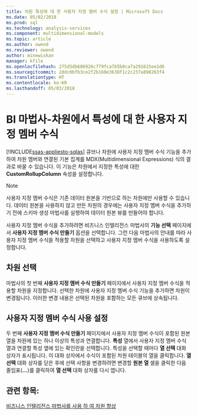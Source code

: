 ```yaml
---
title: 차원 특성에 대 한 사용자 지정 멤버 수식 설정 | Microsoft Docs
ms.date: 05/02/2018
ms.prod: sql
ms.technology: analysis-services
ms.component: multidimensional-models
ms.topic: article
ms.author: owend
ms.reviewer: owend
author: minewiskan
manager: kfile
ms.openlocfilehash: 275d3db686926c779fca7b5b8ca7a291615ee1d6
ms.sourcegitcommit: 2ddc0bfb3ce2f2b160e3638f1c2c237a898263f4
ms.translationtype: HT
ms.contentlocale: ko-KR
ms.lasthandoff: 05/03/2018
---
```

# <a name="bi-wizard---custom-member-formulas-for-attributes-in-a-dimension"></a>BI 마법사-차원에서 특성에 대 한 사용자 지정 멤버 수식
[!INCLUDE[ssas-appliesto-sqlas](../../includes/ssas-appliesto-sqlas.md)]
  큐브나 차원에 사용자 지정 멤버 수식 기능을 추가하여 차원 멤버와 연결된 기본 집계를 MDX(Multidimensional Expressions) 식의 결과로 바꿀 수 있습니다. 이 기능은 차원에서 지정한 특성에 대한 **CustomRollupColumn** 속성을 설정합니다.  
  
> [!NOTE]  
>  사용자 지정 멤버 수식은 기존 데이터 원본을 기반으로 하는 차원에만 사용할 수 있습니다. 데이터 원본을 사용하지 않고 만든 차원의 경우에는 사용자 지정 멤버 수식을 추가하기 전에 스키마 생성 마법사를 실행하여 데이터 원본 뷰를 만들어야 합니다.  
  
 사용자 지정 멤버 수식을 추가하려면 비즈니스 인텔리전스 마법사의 **기능 선택** 페이지에서 **사용자 지정 멤버 수식 만들기** 옵션을 선택합니다. 그런 다음 마법사의 안내를 따라 사용자 지정 멤버 수식을 적용할 차원을 선택하고 사용자 지정 멤버 수식을 사용하도록 설정합니다.  
  
## <a name="selecting-a-dimension"></a>차원 선택  
 마법사의 첫 번째 **사용자 지정 멤버 수식 만들기** 페이지에서 사용자 지정 멤버 수식을 적용할 차원을 지정합니다. 선택한 차원에 사용자 지정 멤버 수식 기능을 추가하면 차원이 변경됩니다. 이러한 변경 내용은 선택된 차원을 포함하는 모든 큐브에 상속됩니다.  
  
## <a name="enabling-a-custom-member-formula"></a>사용자 지정 멤버 수식 사용 설정  
 두 번째 **사용자 지정 멤버 수식 만들기** 페이지에서 사용자 지정 멤버 수식이 포함된 원본 열을 차원에 있는 하나 이상의 특성과 연결합니다. **특성** 열에서 사용자 지정 멤버 수식 열과 연결할 특성 옆에 있는 확인란을 선택합니다. 특성을 선택할 때마다 **열 선택** 대화 상자가 표시됩니다. 이 대화 상자에서 수식이 포함된 차원 테이블의 열을 클릭합니다. **열 선택** 대화 상자를 닫은 후에 선택 사항을 변경하려면 변경할 **원본 열** 셀을 클릭한 다음 줄임표(**...**)를 클릭하여 **열 선택** 대화 상자를 다시 엽니다.  
  
## <a name="see-also"></a>관련 항목:  
 [비즈니스 인텔리전스 마법사를 사용 하 여 차원 향상](http://msdn.microsoft.com/library/12d995d1-75ca-4890-bf4b-a2656910b8d0)  
  
  
